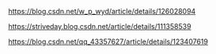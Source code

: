 https://blog.csdn.net/w_p_wyd/article/details/126028094

https://striveday.blog.csdn.net/article/details/111358539

https://blog.csdn.net/qq_43357627/article/details/123407619